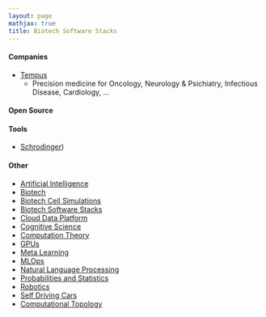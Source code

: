 ```yaml
---
layout: page
mathjax: true
title: Biotech Software Stacks
---
```

#### Companies
* [Tempus](https://www.tempus.com/)
  * Precision medicine for Oncology, Neurology & Psichiatry, Infectious Disease, Cardiology, ...

#### Open Source


#### Tools
* [Schrodinger](/biotech/tools/schrodinger.md))

#### Other
* [Artificial Intelligence](/artificial_intelligence.md)
* [Biotech](/biotech.md)
* [Biotech Cell Simulations](/biotech/cell_simulations.md)
* [Biotech Software Stacks](/biotech/software_stacks.md)
* [Cloud Data Platform](/cloud_data_platform.md)
* [Cognitive Science](/cognitive_science.md)
* [Computation Theory](/computation_theory.md)
* [GPUs](/gpus.md)
* [Meta Learning](/meta_learning.md)
* [MLOps](/mlops.md)
* [Natural Language Processing](/natural_language_processing.md)
* [Probabilities and Statistics](/probabilities_and_statistics.md)
* [Robotics](/robotics.md)
* [Self Driving Cars](/self_driving_cars.md)
* [Computational Topology](/computational_topology.md)

